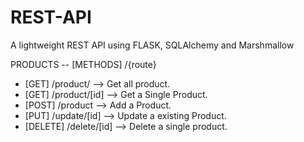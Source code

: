 # REST-API
A lightweight REST API using FLASK, SQLAlchemy and Marshmallow

PRODUCTS -- [METHODS] /{route} 

- [GET] /product/ --> Get all product.
- [GET] /product/[id] --> Get a Single Product.
- [POST] /product --> Add a Product.
- [PUT] /update/[id] --> Update a existing Product.
- [DELETE] /delete/[id] --> Delete a single product.
